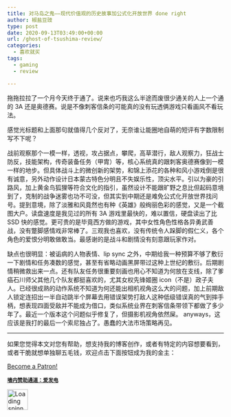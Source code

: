 ```yaml
---
title: 对马岛之鬼——现代价值观的历史故事加公式化开放世界 done right
author: 椒盐豆豉
type: post
date: 2020-09-13T03:49:00+00:00
url: /ghost-of-tsushima-review/
categories:
  - 喜欢就买
tags:
  - gaming
  - review

---
```

 

拖拖拉拉了一个月今天终于通了。说来也巧我这么半途而废很少通关的人上一个通的 3A 还是奥德赛。说是不像刺客信条的可能真的没有玩透俩游戏只看画风不看玩法。

感觉光标题和上面那句就值得几个反对了，无奈谁让能圈地自萌的短评有字数限制写不下呢？

战前观察那个一模一样，透视，攻占据点，攀爬，高草潜行，敌人观察力，狂战士防反，技能架构，传奇装备任务（甲胄）等，核心系统真的跟刺客奥德赛像到一模一样的地步。但具体战斗上的微创新的架势，和锦上添花的各种和风小游戏倒是很有诚意，另外动作设计日本蒙古特色分明且不失娱乐性，顶尖水平。引以为豪的引路风，加上黄金鸟狐狸等符合文化的指引，虽然设计不能跟旷野之息比但起码意境到了，克制的战争迷雾也功不可没，但其实到中期还是难免公式化开放世界找问号。提到意境，除了淡雅和风竟然也有种《英雄》般绚丽色彩的感觉，又是一个截图大户。读盘速度是我见过的所有 3A 游戏里最快的，难以置信，硬盘读出了比 SSD 快的感觉。更可贵的是毕竟西方做的游戏，其中女性角色性格各异勇武善战，没有蹩脚感情戏非常棒了。三观我也喜欢，没有传统令人跺脚的假仁义，各个角色的爱恨分明敢做敢当。最感谢的是战斗和剧情没有刻意跟玩家作对。 

缺点也很明显：被诟病的人物表情、lip sync 之外，中期给我一种预算不够了敷衍一下剧情和任务凑数的感觉，甚至有省略动画黑屏带过这种上世纪的敷衍。后期剧情稍微救出来一点。还有队友任务很重要刻画也用心不知道为何放在支线，除了爹癌石川师父其他几个队友都挺喜欢的，尤其女权先锋姬圈 icon（不是）政子夫人。已经很成熟的动作系统不知道为何还能出相机视角这么大的问题，加上前期敌人锁定连招出一半自动跳半个屏幕去用错误架势打敌人这种低级错误真的气到摔手柄，想表现四面受敌并不能成为借口，类似系统业界在刺客信条带领下都做了多少年了。最近一个版本这个问题似乎修复了，但摄影机视角依然屎。 anyways，这应该是我打的最后一个索尼独占了。愚蠢的大法市场策略再见。

<hr class="wp-block-separator has-text-color has-background has-quaternary-background-color has-quaternary-color is-style-wide" />

如果您觉得本文对您有帮助，想支持我的博客创作，或者有特定的内容想要看到，或者干脆就想单独聊五毛钱，欢迎点击下面按钮成为我的金主：

<a href="https://www.patreon.com/bePatron?u=46962965" data-patreon-widget-type="become-patron-button">Become a Patron!</a>  
  


**<a rel="noreferrer noopener" href="https://afdian.net/@mtfront" target="_blank"><code>墙内赞助通道：爱发电</code></a>**

<div class="da-reactions-outer TpostID710">
  <div class="da-reactions-data da-reactions-container-async left" data-type="post" data-id="710" data-nonce="b4d250e814" id="da-reactions-slot-post-710"> 
  
  <div class="da-reactions-static">
    <img src="http://blog.douchi.space/wp-content/plugins/da-reactions/assets/dist/loading.svg" alt="Loading spinner" width="48" height="48" style="width:48px; height:48px" />
  </div>
</div></div>